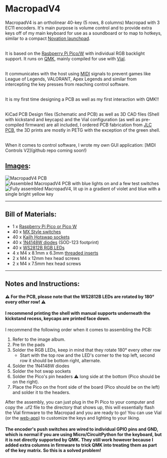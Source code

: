 
# MacropadV4

MacropadV4 is an ortholinear 40-key (5 rows, 8 columns) Macropad with 3 EC11 encoders. It's main purpose is volume control and to provide extra keys off of my main keyboard for use as a soundboard or to map to hotkeys, similar to a compact [Novation launchpad](https://us.novationmusic.com/products/launchpad-x). <br></br>

It is based on the [Rasbperry Pi Pico/W](https://www.raspberrypi.com/products/raspberry-pi-pico/) with individual RGB backlight support. It runs on [QMK](https://qmk.fm/), mainly compiled for use with [Vial](https://get.vial.today/). <br></br>

It communicates with the host using [MIDI](https://en.wikipedia.org/wiki/MIDI) signals to prevent games like League of Legends, VALORANT, Apex Legends and similar from intercepting the key presses from reaching control software.<br></br>

It is my first time designing a PCB as well as my first interaction with QMK!!<br></br>

KiCad PCB Design files (Schematic and PCB) as well as 3D CAD files (Shell with kickstand and keycaps) and the Vial configuration (as well as pre-compiled firmware) are all included, I ordered PCB fabrication from [JLC PCB](https://jlcpcb.com/), the 3D prints are mostly in PETG with the exception of the green shell.<br></br>

When it comes to control software, I wrote my own GUI application: [MIDI Controls V2](github repo coming soon!)

## [Images](https://imgur.com/a/dAxaj5x):
![MacropadV4 PCB](https://i.imgur.com/b7WZG4H.jpeg)
![Assembled MacropadV4 PCB with blue lights on and a few test switches](https://i.imgur.com/0g74EcX.jpg)
![Fully assembled MacropadV4, lit up in a gradient of violet and blue with a single bright yellow key](https://i.imgur.com/CvX4Zgg.jpg)

---
## Bill of Materials:
 - 1 x [Raspberry Pi Pico or Pico W](https://www.raspberrypi.com/products/raspberry-pi-pico/)
 - 40 x [MX Style switches](https://www.amazon.com/gp/product/B0C289CZT7/)
 - 40 x [Kailh Hotswap sockets](https://www.amazon.com/gp/product/B0B4W9YMGM/) 
 - 40 x [1N4148W diodes](https://www.amazon.com/gp/product/B0BY6ZL9BH/) (SOD-123 footprint)
 - 40 x [WS2812B RGB LEDs](https://www.ebay.com/itm/266150587894?var=565982726008)
 - 4 x M4 x 8.1mm x 6.3mm [threaded inserts](https://www.amazon.com/gp/product/B0BFWC4Q9P/)
 - 2 x M4 x 12mm hex head screws
 - 2 x M4 x 7.5mm hex head screws

---

## Notes and Instructions:

#### ⚠️ For the PCB, please note that the WS2812B LEDs are rotated by 180° every other row! ⚠️
#### I recommend printing the shell with manual supports underneath the kickstand recess, keycaps are printed face down.

I recommend the following order when it comes to assembling the PCB:

 1. Refer to the image album.
 2. Pre tin the pads
 3. Solder the RGB LEDs, keep in mind that they rotate 180° every other row
    - Start with the top row and the LED's corner to the top left, second row it should be bottom right, alternate.
 5. Solder the 1N4148W diodes
 6. Solder the hot swap sockets
 7. Solder the Pico's pin headers ⚠️ long side at the bottom (Pico should be on the right).
 8. Place the Pico on the front side of the board (Pico should be on the left) and solder it to the headers.

After the assembly, you can just plug in the Pi Pico to your computer and copy the .uf2 file to the directory that shows up, this will essentially flash the Vial firmware to the Macropad and you are ready to go! You can use Vial (or the [web-app](https://vial.rocks/)) to customize the keys and lighting to your liking.

#### The encoder's push switches are wired to individual GPIO pins and GND, which is normal if you are using Micro/CircuitPython for the keyboard, but it is not directly supported by QMK. They still work however because I added extra columns in firmware to trick QMK into treating them as part of the key matrix. So this is a solved problem!

